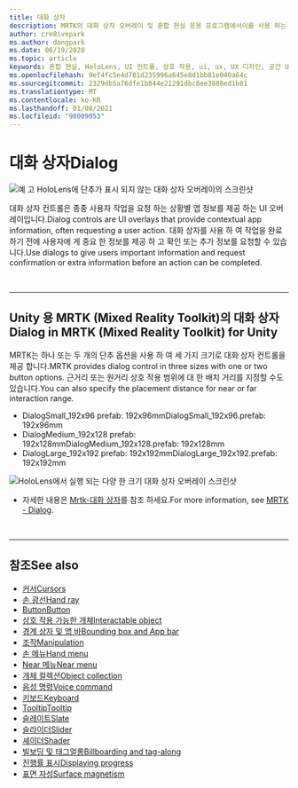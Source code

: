 ```yaml
---
title: 대화 상자
description: MRTK의 대화 상자 오버레이 및 혼합 현실 응용 프로그램에서이를 사용 하는 방법에 대해 알아봅니다.
author: cre8ivepark
ms.author: dongpark
ms.date: 06/19/2020
ms.topic: article
keywords: 혼합 현실, HoloLens, UI 컨트롤, 상호 작용, ui, ux, UX 디자인, 공간 UI, 공간 상호 작용, 3D UI, 3D UX, 혼합 현실 헤드셋, windows mixed reality 헤드셋, 가상 현실 헤드셋, HoloLens, MRTK, Mixed Reality Toolkit
ms.openlocfilehash: 9ef4fc5e4d781d235996a645e8d1bb81e040a64c
ms.sourcegitcommit: 2329db5a76dfe1b844e21291dbc8ee3888ed1b81
ms.translationtype: MT
ms.contentlocale: ko-KR
ms.lasthandoff: 01/08/2021
ms.locfileid: "98009053"
---
```

# <a name="dialog"></a><span data-ttu-id="4c3cc-104">대화 상자</span><span class="sxs-lookup"><span data-stu-id="4c3cc-104">Dialog</span></span>

![예 고 HoloLens에 단추가 표시 되지 않는 대화 상자 오버레이의 스크린샷](images/MRTK_UX_Dialog.jpg)

<span data-ttu-id="4c3cc-106">대화 상자 컨트롤은 종종 사용자 작업을 요청 하는 상황별 앱 정보를 제공 하는 UI 오버레이입니다.</span><span class="sxs-lookup"><span data-stu-id="4c3cc-106">Dialog controls are UI overlays that provide contextual app information, often requesting a user action.</span></span> <span data-ttu-id="4c3cc-107">대화 상자를 사용 하 여 작업을 완료 하기 전에 사용자에 게 중요 한 정보를 제공 하 고 확인 또는 추가 정보를 요청할 수 있습니다.</span><span class="sxs-lookup"><span data-stu-id="4c3cc-107">Use dialogs to give users important information and request confirmation or extra information before an action can be completed.</span></span>

<br>

---

## <a name="dialog-in-mrtk-mixed-reality-toolkit-for-unity"></a><span data-ttu-id="4c3cc-108">Unity 용 MRTK (Mixed Reality Toolkit)의 대화 상자</span><span class="sxs-lookup"><span data-stu-id="4c3cc-108">Dialog in MRTK (Mixed Reality Toolkit) for Unity</span></span>
<span data-ttu-id="4c3cc-109">MRTK는 하나 또는 두 개의 단추 옵션을 사용 하 여 세 가지 크기로 대화 상자 컨트롤을 제공 합니다.</span><span class="sxs-lookup"><span data-stu-id="4c3cc-109">MRTK provides dialog control in three sizes with one or two button options.</span></span> <span data-ttu-id="4c3cc-110">근거리 또는 원거리 상호 작용 범위에 대 한 배치 거리를 지정할 수도 있습니다.</span><span class="sxs-lookup"><span data-stu-id="4c3cc-110">You can also specify the placement distance for near or far interaction range.</span></span> 

- <span data-ttu-id="4c3cc-111">DialogSmall_192x96 prefab: 192x96mm</span><span class="sxs-lookup"><span data-stu-id="4c3cc-111">DialogSmall_192x96.prefab: 192x96mm</span></span>
- <span data-ttu-id="4c3cc-112">DialogMedium_192x128 prefab: 192x128mm</span><span class="sxs-lookup"><span data-stu-id="4c3cc-112">DialogMedium_192x128.prefab: 192x128mm</span></span>
- <span data-ttu-id="4c3cc-113">DialogLarge_192x192 prefab: 192x192mm</span><span class="sxs-lookup"><span data-stu-id="4c3cc-113">DialogLarge_192x192.prefab: 192x192mm</span></span>

![HoloLens에서 실행 되는 다양 한 크기 대화 상자 오버레이 스크린샷](images/MRTK_UX_Dialog_Types.jpg)


* <span data-ttu-id="4c3cc-115">자세한 내용은 [Mrtk-대화 상자](https://microsoft.github.io/MixedRealityToolkit-Unity/Assets/MRTK/SDK/Experimental/Dialog/README_Dialog.html)를 참조 하세요.</span><span class="sxs-lookup"><span data-stu-id="4c3cc-115">For more information, see [MRTK - Dialog](https://microsoft.github.io/MixedRealityToolkit-Unity/Assets/MRTK/SDK/Experimental/Dialog/README_Dialog.html).</span></span>

<br>

---

## <a name="see-also"></a><span data-ttu-id="4c3cc-116">참조</span><span class="sxs-lookup"><span data-stu-id="4c3cc-116">See also</span></span>

* [<span data-ttu-id="4c3cc-117">커서</span><span class="sxs-lookup"><span data-stu-id="4c3cc-117">Cursors</span></span>](cursors.md)
* [<span data-ttu-id="4c3cc-118">손 광선</span><span class="sxs-lookup"><span data-stu-id="4c3cc-118">Hand ray</span></span>](point-and-commit.md)
* [<span data-ttu-id="4c3cc-119">Button</span><span class="sxs-lookup"><span data-stu-id="4c3cc-119">Button</span></span>](button.md)
* [<span data-ttu-id="4c3cc-120">상호 작용 가능한 개체</span><span class="sxs-lookup"><span data-stu-id="4c3cc-120">Interactable object</span></span>](interactable-object.md)
* [<span data-ttu-id="4c3cc-121">경계 상자 및 앱 바</span><span class="sxs-lookup"><span data-stu-id="4c3cc-121">Bounding box and App bar</span></span>](app-bar-and-bounding-box.md)
* [<span data-ttu-id="4c3cc-122">조작</span><span class="sxs-lookup"><span data-stu-id="4c3cc-122">Manipulation</span></span>](direct-manipulation.md)
* [<span data-ttu-id="4c3cc-123">손 메뉴</span><span class="sxs-lookup"><span data-stu-id="4c3cc-123">Hand menu</span></span>](hand-menu.md)
* [<span data-ttu-id="4c3cc-124">Near 메뉴</span><span class="sxs-lookup"><span data-stu-id="4c3cc-124">Near menu</span></span>](near-menu.md)
* [<span data-ttu-id="4c3cc-125">개체 컬렉션</span><span class="sxs-lookup"><span data-stu-id="4c3cc-125">Object collection</span></span>](object-collection.md)
* [<span data-ttu-id="4c3cc-126">음성 명령</span><span class="sxs-lookup"><span data-stu-id="4c3cc-126">Voice command</span></span>](voice-input.md)
* [<span data-ttu-id="4c3cc-127">키보드</span><span class="sxs-lookup"><span data-stu-id="4c3cc-127">Keyboard</span></span>](keyboard.md)
* [<span data-ttu-id="4c3cc-128">Tooltip</span><span class="sxs-lookup"><span data-stu-id="4c3cc-128">Tooltip</span></span>](tooltip.md)
* [<span data-ttu-id="4c3cc-129">슬레이트</span><span class="sxs-lookup"><span data-stu-id="4c3cc-129">Slate</span></span>](slate.md)
* [<span data-ttu-id="4c3cc-130">슬라이더</span><span class="sxs-lookup"><span data-stu-id="4c3cc-130">Slider</span></span>](slider.md)
* [<span data-ttu-id="4c3cc-131">셰이더</span><span class="sxs-lookup"><span data-stu-id="4c3cc-131">Shader</span></span>](shader.md)
* [<span data-ttu-id="4c3cc-132">빌보딩 및 태그얼롱</span><span class="sxs-lookup"><span data-stu-id="4c3cc-132">Billboarding and tag-along</span></span>](billboarding-and-tag-along.md)
* [<span data-ttu-id="4c3cc-133">진행률 표시</span><span class="sxs-lookup"><span data-stu-id="4c3cc-133">Displaying progress</span></span>](progress.md)
* [<span data-ttu-id="4c3cc-134">표면 자성</span><span class="sxs-lookup"><span data-stu-id="4c3cc-134">Surface magnetism</span></span>](surface-magnetism.md)
